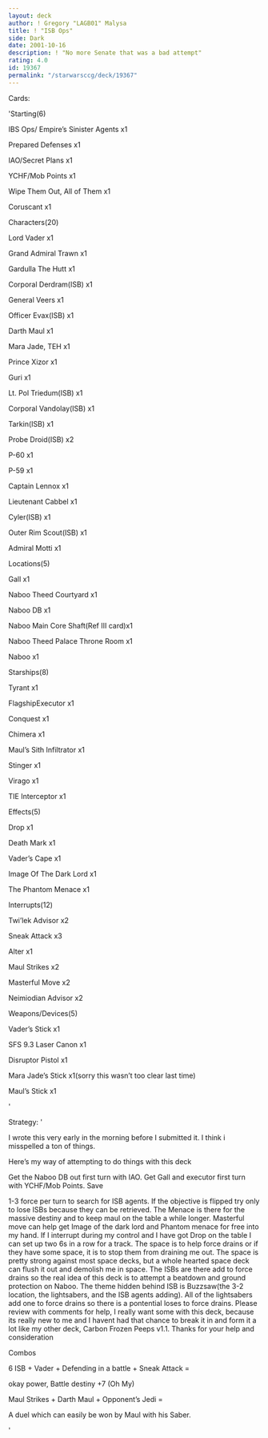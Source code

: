 ```yaml
---
layout: deck
author: ! Gregory "LAGB01" Malysa
title: ! "ISB Ops"
side: Dark
date: 2001-10-16
description: ! "No more Senate that was a bad attempt"
rating: 4.0
id: 19367
permalink: "/starwarsccg/deck/19367"
---
```

Cards: 

'Starting(6)

IBS Ops/ Empire&#8217;s Sinister Agents x1

Prepared Defenses x1

IAO/Secret Plans x1

YCHF/Mob Points x1

Wipe Them Out, All of Them x1

Coruscant x1


Characters(20)

Lord Vader x1

Grand Admiral Trawn x1

Gardulla The Hutt x1

Corporal Derdram(ISB) x1

General Veers x1

Officer Evax(ISB) x1

Darth Maul x1

Mara Jade, TEH x1

Prince Xizor x1

Guri x1

Lt. Pol Triedum(ISB) x1

Corporal Vandolay(ISB) x1

Tarkin(ISB) x1

Probe Droid(ISB) x2

P-60 x1

P-59 x1

Captain Lennox x1

Lieutenant Cabbel x1

Cyler(ISB) x1

Outer Rim Scout(ISB) x1

Admiral Motti x1


Locations(5)

Gall x1

Naboo  Theed Courtyard x1

Naboo  DB x1

Naboo  Main Core Shaft(Ref III card)x1

Naboo Theed Palace Throne Room x1

Naboo x1


Starships(8)

Tyrant x1

FlagshipExecutor x1

Conquest x1

Chimera x1

Maul&#8217;s Sith Infiltrator x1

Stinger x1

Virago x1

TIE Interceptor x1


Effects(5)

Drop x1

Death Mark x1

Vader&#8217;s Cape x1

Image Of The Dark Lord x1

The Phantom Menace x1


Interrupts(12)

Twi&#8217;lek Advisor x2

Sneak Attack x3

Alter x1

Maul Strikes x2

Masterful Move x2

Neimiodian Advisor x2


Weapons/Devices(5)

Vader&#8217;s Stick x1

SFS 9.3 Laser Canon x1

Disruptor Pistol x1

Mara Jade&#8217;s Stick x1(sorry this wasn&#8217;t too clear last time)

Maul&#8217;s Stick x1

'

Strategy: '

I wrote this very early in the morning before I submitted it. I think i misspelled a ton of things.

Here’s my way of attempting to do things with this deck

Get the Naboo DB out first turn with IAO. Get Gall and executor first turn with YCHF/Mob Points. Save 

1-3 force per turn to search for ISB agents. If the objective is flipped try only to lose ISBs because they can be retrieved. The Menace is there for the massive destiny and to keep maul on the table a while longer. Masterful move can help get Image of the dark lord and Phantom menace for free into my hand. If I interrupt during my control and I have got Drop on the table I can set up two 6s in a row for a track. The space is to help force drains or if they have some space, it is to stop them from draining me out. The space is pretty strong against most space decks, but a whole hearted space deck can flush it out and demolish me in space. The ISBs are there add to force drains so the real idea of this deck is to attempt a beatdown and ground protection on Naboo. The theme hidden behind ISB is Buzzsaw(the 3-2 location, the lightsabers, and the ISB agents adding). All of the lightsabers add one to force drains so there is a pontential loses to force drains. Please review with comments for help, I really want some with this deck, because its really new to me and I havent had that chance to break it in and form it a lot like my other deck, Carbon Frozen Peeps v1.1. Thanks for your help and consideration


Combos

6 ISB + Vader + Defending in a battle + Sneak Attack = 

okay power, Battle destiny +7 (Oh My)


Maul Strikes + Darth Maul + Opponent’s Jedi = 

A duel which can easily be won by Maul with his Saber.

'
